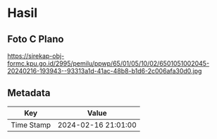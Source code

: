 # Hasil

## Foto C Plano

https://sirekap-obj-formc.kpu.go.id/2995/pemilu/ppwp/65/01/05/10/02/6501051002045-20240216-193943--93313a1d-41ac-48b8-b1d6-2c006afa30d0.jpg


## Metadata

| Key        | Value               |
| ---------- | ------------------- |
| Time Stamp | 2024-02-16 21:01:00 |



